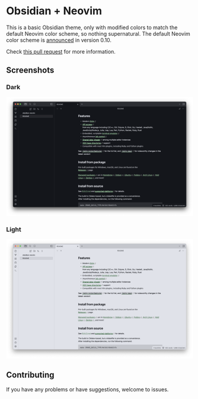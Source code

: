# Obsidian + Neovim

This is a basic Obsidian theme, only with modified colors to match the default Neovim color scheme, so nothing supernatural. The default Neovim color scheme is [announced](https://neovim.io/roadmap/) in version 0.10.

Check [this pull request](https://github.com/neovim/neovim/pull/26540) for more information.

## Screenshots

### Dark

![NvimDark for Obsidian](./screenshot-dark.png)

### Light

![NvimLight for Obsidian](./screenshot-light.png)

## Contributing

If you have any problems or have suggestions, welcome to issues.

